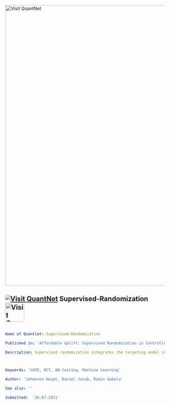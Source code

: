 [<img src="https://github.com/QuantLet/Styleguide-and-FAQ/blob/master/pictures/banner.png" width="888" alt="Visit QuantNet">](http://quantlet.de/)

## [<img src="https://github.com/QuantLet/Styleguide-and-FAQ/blob/master/pictures/qloqo.png" alt="Visit QuantNet">](http://quantlet.de/) **Supervised-Randomization** [<img src="https://github.com/QuantLet/Styleguide-and-FAQ/blob/master/pictures/QN2.png" width="60" alt="Visit QuantNet 2.0">](http://quantlet.de/)

```yaml

Name of Quantlet: Supervised-Randomization

Published in: 'Affordable Uplift: Supervised Randomization in Controlled Experiments (ICIS 2019)'

Description: Supervised randomization integrates the targeting model into randomized controlled trials and A/B tests as a stochastic policy. By replacing random targeting with supervised randomization, we reduce the costs of running randomized experiments or allow continuous collection of randomized trial data. We show how to fully correct downstream analysis for the bias effect by the supervised treatment allocation with the true probabilites to receive treatment, which are logged at the time of targeting.



Keywords: 'CATE, RCT, AB-testing, Machine Learning'

Author: 'Johannes Haupt, Daniel Jacob, Robin Gubela'

See also: ''

Submitted:  '26.07.2021'

```